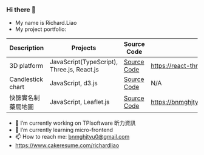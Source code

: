 ### Hi there 👋
- My name is Richard.Liao
- My project portfolio:

| Description | Projects | Source Code  | Link |
| --- | --- | --- | --- |
| 3D platform | JavaScript(TypeScript), Three.js, React.js | [Source Code](https://github.com/bnmghjtyu0/react-three.js) | https://react-three-js-omega.vercel.app |
| Candlestick chart | JavaScript, d3.js | [Source Code](https://github.com/bnmghjtyu0/d3-stock) | N/A |
| 快篩實名制藥局地圖 | JavaScript, Leaflet.js | [Source Code](https://github.com/bnmghjtyu0/maskdonotgo) | https://bnmghjtyu0.github.io/maskdonotgo/ |

- 🔭 I’m currently working on TPIsoftware 昕力資訊
- 🌱 I’m currently learning micro-frontend
- 📫 How to reach me: bnmghjtyu0@gmail.com
- https://www.cakeresume.com/richardliao

<!--
**bnmghjtyu0/bnmghjtyu0** is a ✨ _special_ ✨ repository because its `README.md` (this file) appears on your GitHub profile.

Here are some ideas to get you started:

- 🔭 I’m currently working on ...
- 🌱 I’m currently learning ...
- 👯 I’m looking to collaborate on ...
- 🤔 I’m looking for help with ...
- 💬 Ask me about ...
- 📫 How to reach me: ...
- 😄 Pronouns: ...
- ⚡ Fun fact: ...
- good portfolio: https://github.com/irfanullahjan
-->
